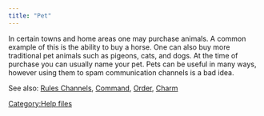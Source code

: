 ```yaml
---
title: "Pet"
---
```


In certain towns and home areas one may purchase animals. A common
example of this is the ability to buy a horse. One can also buy more
traditional pet animals such as pigeons, cats, and dogs. At the time of
purchase you can usually name your pet. Pets can be useful in many ways,
however using them to spam communication channels is a bad idea.

See also: [Rules Channels](Rules_Channels "wikilink"),
[Command](Command "wikilink"), [Order](Order "wikilink"),
[Charm](Charm "wikilink")

[Category:Help files](Category:Help_files "wikilink")